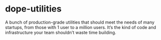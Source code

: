 # dope-utilities

A bunch of production-grade utilities that should meet the needs of many startups, from those with 1 user to a million users. It’s the kind of code and infrastructure your team shouldn’t waste time building.
